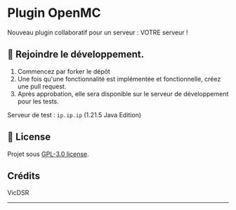 # Plugin OpenMC
Nouveau plugin collaboratif pour un serveur : VOTRE serveur !



## 🤝 Rejoindre le développement.
1. Commencez par forker le dépôt
2. Une fois qu'une fonctionnalité est implémentée et fonctionnelle, créez une pull request.
3. Après approbation, elle sera disponible sur le serveur de développement pour les tests.

Serveur de test : `ip.ip.ip` (1.21.5 Java Edition)



## 📃 License
Projet sous [GPL-3.0 license](https://choosealicense.com/licenses/gpl-3.0/).

## Crédits
VicDSR

---
